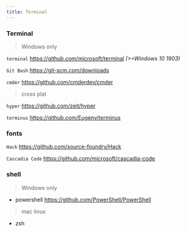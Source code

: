 ```yaml
---
title: Terminal
---
```


### Terminal

> Windows only

`terminal` <https://github.com/microsoft/terminal> _(>=Windows 10 1903)_

`Git Bash` <https://git-scm.com/downloads>

`cmder` <https://github.com/cmderdev/cmder>

> cross plat

`hyper` <https://github.com/zeit/hyper>

`terminus` <https://github.com/Eugeny/terminus>

### fonts

`Hack` <https://github.com/source-foundry/Hack>

`Cascadia Code` <https://github.com/microsoft/cascadia-code>

### shell

> Windows only

- powershell <https://github.com/PowerShell/PowerShell>

> mac linux

- zsh
